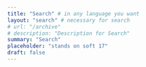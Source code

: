 ```yaml
---
title: "Search" # in any language you want
layout: "search" # necessary for search
# url: "/archive"
# description: "Description for Search"
summary: "Search"
placeholder: "stands on soft 17"
draft: false
---
```

